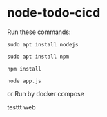 # node-todo-cicd

Run these commands:


`sudo apt install nodejs`


`sudo apt install npm`


`npm install`

`node app.js`

or Run by docker compose

testtt
web


